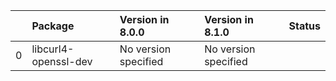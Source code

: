 <!-- markdown-link-check-disable -->

|    | Package              | Version in 8.0.0     | Version in 8.1.0     | Status   |
|---:|:---------------------|:---------------------|:---------------------|:---------|
|  0 | libcurl4-openssl-dev | No version specified | No version specified |          |